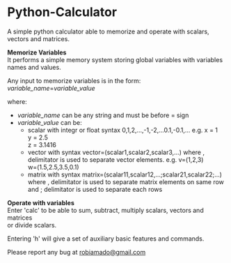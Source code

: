# Python-Calculator
A simple python calculator able to memorize and operate with scalars, vectors and matrices.

**Memorize Variables** </br>
It performs a simple memory system storing global variables 
with variables names and values.

Any input to memorize variables is in the form:
*variable_name*=*variable_value*

where:
- *variable_name* can be any string and must be before = sign 
- *variable_value* can be:
  - scalar with integr or float syntax 0,1,2,...,-1,-2,...0.1,-0.1,...
    e.g. 
    x = 1 </br>
    y = 2.5 </br>
    z = 3.1416 </br>
  - vector with syntax vector=(scalar1,scalar2,scalar3,...) 
    where , delimitator is used to separate vector elements.
    e.g.
    v=(1,2,3) </br>
    w=(1.5,2.5,3.5,0.1) </br>
  - matrix with syntax matrix=(scalar11,scalar12,...;scalar21,scalar22;...)
    where , delimitator is used to separate matrix elements on same row </br>
    and ; delimitator is used to separate each rows </br>

**Operate with variables** </br>
Enter 'calc' to be able to sum, subtract, multiply scalars, vectors and matrices </br>
or divide scalars. </br>

Entering 'h' will give a set of auxiliary basic features and commands. </br>

Please report any bug at robiamado@gmail.com
